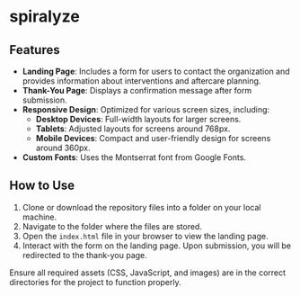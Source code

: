 # spiralyze

## Features

- **Landing Page**: Includes a form for users to contact the organization and provides information about interventions and aftercare planning.
- **Thank-You Page**: Displays a confirmation message after form submission.
- **Responsive Design**: Optimized for various screen sizes, including:
  - **Desktop Devices**: Full-width layouts for larger screens.
  - **Tablets**: Adjusted layouts for screens around 768px.
  - **Mobile Devices**: Compact and user-friendly design for screens around 360px.
- **Custom Fonts**: Uses the Montserrat font from Google Fonts.

## How to Use

1. Clone or download the repository files into a folder on your local machine.
2. Navigate to the folder where the files are stored.
3. Open the `index.html` file in your browser to view the landing page.
4. Interact with the form on the landing page. Upon submission, you will be redirected to the thank-you page.

Ensure all required assets (CSS, JavaScript, and images) are in the correct directories for the project to function properly.
